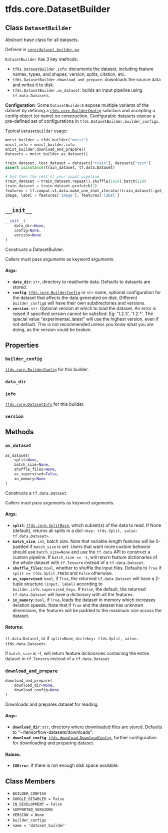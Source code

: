 <div itemscope itemtype="http://developers.google.com/ReferenceObject">
<meta itemprop="name" content="tfds.core.DatasetBuilder" />
<meta itemprop="path" content="Stable" />
<meta itemprop="property" content="builder_config"/>
<meta itemprop="property" content="data_dir"/>
<meta itemprop="property" content="info"/>
<meta itemprop="property" content="version"/>
<meta itemprop="property" content="__init__"/>
<meta itemprop="property" content="as_dataset"/>
<meta itemprop="property" content="download_and_prepare"/>
<meta itemprop="property" content="BUILDER_CONFIGS"/>
<meta itemprop="property" content="GOOGLE_DISABLED"/>
<meta itemprop="property" content="IN_DEVELOPMENT"/>
<meta itemprop="property" content="SUPPORTED_VERSIONS"/>
<meta itemprop="property" content="VERSION"/>
<meta itemprop="property" content="builder_configs"/>
<meta itemprop="property" content="name"/>
</div>

# tfds.core.DatasetBuilder

## Class `DatasetBuilder`

Abstract base class for all datasets.

Defined in [`core/dataset_builder.py`](https://github.com/tensorflow/datasets/tree/master/tensorflow_datasets/core/dataset_builder.py).

<!-- Placeholder for "Used in" -->

`DatasetBuilder` has 3 key methods:

  * `tfds.DatasetBuilder.info`: documents the dataset, including feature
    names, types, and shapes, version, splits, citation, etc.
  * `tfds.DatasetBuilder.download_and_prepare`: downloads the source data
    and writes it to disk.
  * `tfds.DatasetBuilder.as_dataset`: builds an input pipeline using
    `tf.data.Dataset`s.

**Configuration**: Some `DatasetBuilder`s expose multiple variants of the
dataset by defining a <a href="../../tfds/core/BuilderConfig.md"><code>tfds.core.BuilderConfig</code></a> subclass and accepting a
config object (or name) on construction. Configurable datasets expose a
pre-defined set of configurations in `tfds.DatasetBuilder.builder_configs`.

Typical `DatasetBuilder` usage:

```python
mnist_builder = tfds.builder("mnist")
mnist_info = mnist_builder.info
mnist_builder.download_and_prepare()
datasets = mnist_builder.as_dataset()

train_dataset, test_dataset = datasets["train"], datasets["test"]
assert isinstance(train_dataset, tf.data.Dataset)

# And then the rest of your input pipeline
train_dataset = train_dataset.repeat().shuffle(1024).batch(128)
train_dataset = train_dataset.prefetch(2)
features = tf.compat.v1.data.make_one_shot_iterator(train_dataset).get_next()
image, label = features['image'], features['label']
```

<h2 id="__init__"><code>__init__</code></h2>

```python
__init__(
    data_dir=None,
    config=None,
    version=None
)
```

Constructs a DatasetBuilder.

Callers must pass arguments as keyword arguments.

#### Args:

*   <b>`data_dir`</b>: `str`, directory to read/write data. Defaults to
    datasets are stored.
*   <b>`config`</b>:
    <a href="../../tfds/core/BuilderConfig.md"><code>tfds.core.BuilderConfig</code></a>
    or `str` name, optional configuration for the dataset that affects the data
    generated on disk. Different `builder_config`s will have their own
    subdirectories and versions.
*   <b>`version`</b>: `str`. Optional version at which to load the dataset. An
    error is raised if specified version cannot be satisfied. Eg: '1.2.3',
    '1.2.*'. The special value "experimental_latest" will use the highest
    version, even if not default. This is not recommended unless you know what
    you are doing, as the version could be broken.

## Properties

<h3 id="builder_config"><code>builder_config</code></h3>

<a href="../../tfds/core/BuilderConfig.md"><code>tfds.core.BuilderConfig</code></a> for this builder.

<h3 id="data_dir"><code>data_dir</code></h3>

<h3 id="info"><code>info</code></h3>

<a href="../../tfds/core/DatasetInfo.md"><code>tfds.core.DatasetInfo</code></a> for this builder.

<h3 id="version"><code>version</code></h3>

## Methods

<h3 id="as_dataset"><code>as_dataset</code></h3>

```python
as_dataset(
    split=None,
    batch_size=None,
    shuffle_files=None,
    as_supervised=False,
    in_memory=None
)
```

Constructs a `tf.data.Dataset`.

Callers must pass arguments as keyword arguments.

#### Args:

*   <b>`split`</b>:
    <a href="../../tfds/core/SplitBase.md"><code>tfds.core.SplitBase</code></a>,
    which subset(s) of the data to read. If None (default), returns all splits
    in a dict `<key: tfds.Split, value: tf.data.Dataset>`.
*   <b>`batch_size`</b>: `int`, batch size. Note that variable-length features
    will be 0-padded if `batch_size` is set. Users that want more custom
    behavior should use `batch_size=None` and use the `tf.data` API to construct
    a custom pipeline. If `batch_size == -1`, will return feature dictionaries
    of the whole dataset with `tf.Tensor`s instead of a `tf.data.Dataset`.
*   <b>`shuffle_files`</b>: `bool`, whether to shuffle the input files. Defaults
    to `True` if `split == tfds.Split.TRAIN` and `False` otherwise.
*   <b>`as_supervised`</b>: `bool`, if `True`, the returned `tf.data.Dataset`
    will have a 2-tuple structure `(input, label)` according to
    `builder.info.supervised_keys`. If `False`, the default, the returned
    `tf.data.Dataset` will have a dictionary with all the features.
*   <b>`in_memory`</b>: `bool`, if `True`, loads the dataset in memory which
    increases iteration speeds. Note that if `True` and the dataset has unknown
    dimensions, the features will be padded to the maximum size across the
    dataset.

#### Returns:

`tf.data.Dataset`, or if `split=None`, `dict<key: tfds.Split, value:
tfds.data.Dataset>`.

If `batch_size` is -1, will return feature dictionaries containing
the entire dataset in `tf.Tensor`s instead of a `tf.data.Dataset`.

<h3 id="download_and_prepare"><code>download_and_prepare</code></h3>

``` python
download_and_prepare(
    download_dir=None,
    download_config=None
)
```

Downloads and prepares dataset for reading.

#### Args:

*   <b>`download_dir`</b>: `str`, directory where downloaded files are stored.
    Defaults to "~/tensorflow-datasets/downloads".
*   <b>`download_config`</b>:
    <a href="../../tfds/download/DownloadConfig.md"><code>tfds.download.DownloadConfig</code></a>,
    further configuration for downloading and preparing dataset.

#### Raises:

* <b>`IOError`</b>: if there is not enough disk space available.



## Class Members

*   `BUILDER_CONFIGS` <a id="BUILDER_CONFIGS"></a>
*   `GOOGLE_DISABLED = False` <a id="GOOGLE_DISABLED"></a>
*   `IN_DEVELOPMENT = False` <a id="IN_DEVELOPMENT"></a>
*   `SUPPORTED_VERSIONS` <a id="SUPPORTED_VERSIONS"></a>
*   `VERSION = None` <a id="VERSION"></a>
*   `builder_configs` <a id="builder_configs"></a>
*   `name = 'dataset_builder'` <a id="name"></a>
